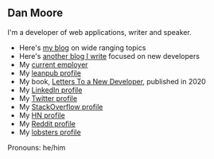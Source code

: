 ## Dan Moore


I'm a developer of web applications, writer and speaker. 

* Here's [my blog](http://www.mooreds.com/wordpress) on wide ranging topics
* Here's [another blog I write](https://letterstoanewdeveloper.com) focused on new developers
* My [current employer](https://fusionauth.io)
* My [leanpub profile](https://leanpub.com/u/mooreds)
* My book, [Letters To a New Developer](https://www.apress.com/us/book/9781484260739), published in 2020
* My [LinkedIn profile](https://linkedin.com/in/mooreds)
* My [Twitter profile](https://twitter.com/mooreds)
* My [StackOverflow profile](http://stackoverflow.com/users/203619/mooreds)
* My [HN profile](https://news.ycombinator.com/user?id=mooreds)
* My [Reddit profile](https://www.reddit.com/user/mooreds)
* My [lobsters profile](https://lobste.rs/u/mooreds)

Pronouns: he/him
